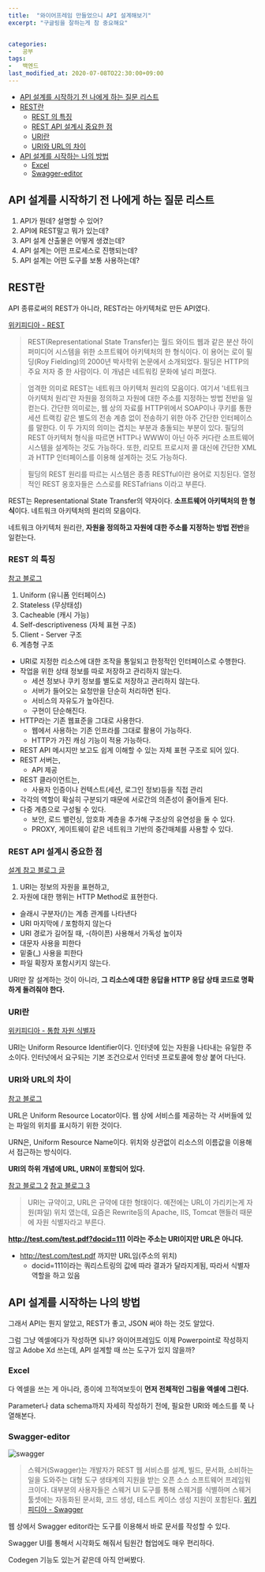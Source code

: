 ```yaml
---
title:  "와이어프레임 만들었으니 API 설계해보기"
excerpt: "구글링을 잘하는게 참 중요해요"


categories:
-   공부
tags:
-   백엔드
last_modified_at: 2020-07-08TO22:30:00+09:00
---
```


- [API 설계를 시작하기 전 나에게 하는 질문 리스트](#api-설계를-시작하기-전-나에게-하는-질문-리스트)
- [REST란](#rest란)
  - [REST 의 특징](#rest-의-특징)
  - [REST API 설계시 중요한 점](#rest-api-설계시-중요한-점)
  - [URI란](#uri란)
  - [URI와 URL의 차이](#uri와-url의-차이)
- [API 설계를 시작하는 나의 방법](#api-설계를-시작하는-나의-방법)
  - [Excel](#excel)
  - [Swagger-editor](#swagger-editor)

## API 설계를 시작하기 전 나에게 하는 질문 리스트

1. API가 뭔데? 설명할 수 있어?
2. API에 REST말고 뭐가 있는데?
3. API 설계 산출물은 어떻게 생겼는데?
4. API 설계는 어떤 프로세스로 진행되는데?
5. API 설계는 어떤 도구를 보통 사용하는데?

## REST란

API 종류로써의 REST가 아니라,
REST라는 아키텍처로 만든 API였다.

[위키피디아 - REST](https://ko.wikipedia.org/wiki/REST)
>REST(Representational State Transfer)는 월드 와이드 웹과 같은 분산 하이퍼미디어 시스템을 위한 소프트웨어 아키텍처의 한 형식이다. 이 용어는 로이 필딩(Roy Fielding)의 2000년 박사학위 논문에서 소개되었다. 필딩은 HTTP의 주요 저자 중 한 사람이다. 이 개념은 네트워킹 문화에 널리 퍼졌다.

>엄격한 의미로 REST는 네트워크 아키텍처 원리의 모음이다. 여기서 '네트워크 아키텍처 원리'란 자원을 정의하고 자원에 대한 주소를 지정하는 방법 전반을 일컫는다. 간단한 의미로는, 웹 상의 자료를 HTTP위에서 SOAP이나 쿠키를 통한 세션 트랙킹 같은 별도의 전송 계층 없이 전송하기 위한 아주 간단한 인터페이스를 말한다. 이 두 가지의 의미는 겹치는 부분과 충돌되는 부분이 있다. 필딩의 REST 아키텍처 형식을 따르면 HTTP나 WWW이 아닌 아주 커다란 소프트웨어 시스템을 설계하는 것도 가능하다. 또한, 리모트 프로시저 콜 대신에 간단한 XML과 HTTP 인터페이스를 이용해 설계하는 것도 가능하다.

>필딩의 REST 원리를 따르는 시스템은 종종 RESTful이란 용어로 지칭된다. 열정적인 REST 옹호자들은 스스로를 RESTafrians 이라고 부른다.

REST는 Representational State Transfer의 약자이다.
**소프트웨어 아키텍처의 한 형식**이다.
네트워크 아키텍처의 원리의 모음이다.

네트워크 아키텍처 원리란,
**자원을 정의하고 자원에 대한 주소를 지정하는 방법 전반**을 일컫는다.

### REST 의 특징

[참고 블로그](https://meetup.toast.com/posts/92)

1. Uniform (유니폼 인터페이스)
2. Stateless (무상태성)
3. Cacheable (캐시 가능)
4. Self-descriptiveness (자체 표현 구조)
5. Client - Server 구조
6. 계층형 구조

- URI로 지정한 리소스에 대한 조작을 통일되고 한정적인 인터페이스로 수행한다.
- 작업을 위한 상태 정보를 따로 저장하고 관리하지 않는다.
  - 세션 정보나 쿠키 정보를 별도로 저장하고 관리하지 않는다.
  - 서버가 들어오는 요청만을 단순히 처리하면 된다.
  - 서비스의 자유도가 높아진다.
  - 구현이 단순해진다.
- HTTP라는 기존 웹표준을 그대로 사용한다.
  - 웹에서 사용하는 기존 인프라를 그대로 활용이 가능하다.
  - HTTP가 가진 캐싱 기능이 적용 가능하다.
- REST API 메시지만 보고도 쉽게 이해할 수 있는 자체 표현 구조로 되어 있다.
- REST 서버는,
  - API 제공
- REST 클라이언트는,
  - 사용자 인증이나 컨텍스트(세션, 로그인 정보)등을 직접 관리
- 각각의 역할이 확실히 구분되기 때문에 서로간의 의존성이 줄어들게 된다.
- 다중 계층으로 구성될 수 있다.
  - 보안, 로드 밸런싱, 암호화 계층을 추가해 구조상의 유연성을 둘 수 있다.
  - PROXY, 게이트웨이 같은 네트워크 기반의 중간매체를 사용할 수 있다.

### REST API 설계시 중요한 점

[설계 참고 블로그 글](https://sanghaklee.tistory.com/57)

1. URI는 정보의 자원을 표현하고,
2. 자원에 대한 행위는 HTTP Method로 표현한다.

- 슬래시 구분자(/)는 계층 관계를 나타낸다
- URI 마지막에 / 포함하지 않는다
- URI 경로가 길어질 때, -(하이픈) 사용해서 가독성 높이자
- 대문자 사용을 피한다
- 밑줄(_) 사용을 피한다
- 파일 확장자 포함시키지 않는다.

URI만 잘 설계하는 것이 아니라, **그 리소스에 대한 응답을 HTTP 응답 상태 코드로 명확하게 돌려줘야 한다.**

### URI란

[위키피디아 - 통합 자원 식별자](https://ko.wikipedia.org/wiki/%ED%86%B5%ED%95%A9_%EC%9E%90%EC%9B%90_%EC%8B%9D%EB%B3%84%EC%9E%90)

URI는 Uniform Resource Identifier이다.
인터넷에 있는 자원을 나타내는 유일한 주소이다.
인터넛에서 요구되는 기본 조건으로서 인터넷 프로토콜에 항상 붙어 다닌다.

### URI와 URL의 차이

[참고 블로그](https://velog.io/@pa324/%EA%B0%9C%EB%B0%9C%EC%83%81%EC%8B%9D-URI-URL-%EC%B0%A8%EC%9D%B4-%EC%A0%95%EB%A6%AC)

URL은 Uniform Resource Locator이다. 웹 상에 서비스를 제공하는 각 서버들에 있는 파일의 위치를 표시하기 위한 것이다.

URN은,
Uniform Resource Name이다.
위치와 상관없이 리소스의 이름값을 이용해서 접근하는 방식이다.

**URI의 하위 개념에 URL, URN이 포함되어 있다.**

[참고 블로그 2](https://mygumi.tistory.com/139)
[참고 블로그 3](https://blog.lael.be/post/61)

>URI는 규약이고, URL은 규약에 대한 형태이다.
>예전에는 URL이 가리키는게 자원(파일) 위치 였는데, 요즘은 Rewrite등의 Apache, IIS, Tomcat 핸들러 때문에 자원 식별자라고 부른다.

**http://test.com/test.pdf?docid=111 이라는 주소는 URI이지만 URL은 아니다.**

- http://test.com/test.pdf 까지만 URL임(주소의 위치)
  - docid=111이라는 쿼리스트링의 값에 따라 결과가 달라지게됨, 따라서 식별자 역할을 하고 있음

## API 설계를 시작하는 나의 방법

그래서 API는 뭔지 알았고,
REST가 좋고, JSON 써야 하는 것도 알았다.

그럼 그냥 엑셀에다가 작성하면 되나?
와이어프레임도 이제 Powerpoint로 작성하지 않고 Adobe Xd 쓰는데,
API 설계할 때 쓰는 도구가 있지 않을까?

### Excel

다 엑셀을 쓰는 게 아니라,
종이에 끄적여보듯이 **먼저 전체적인 그림을 엑셀에 그린다.**

Parameter나 data schema까지 자세히 작성하기 전에,
필요한 URI와 메소드를 쭉 나열해본다.

### Swagger-editor

![swagger](https://upload.wikimedia.org/wikipedia/commons/a/ab/Swagger-logo.png)

>스웨거(Swagger)는 개발자가 REST 웹 서비스를 설계, 빌드, 문서화, 소비하는 일을 도와주는 대형 도구 생태계의 지원을 받는 오픈 소스 소프트웨어 프레임워크이다. 대부분의 사용자들은 스웨거 UI 도구를 통해 스웨거를 식별하며 스웨거 툴셋에는 자동화된 문서화, 코드 생성, 테스트 케이스 생성 지원이 포함된다.
[위키피디아 - Swagger](https://ko.wikipedia.org/wiki/%EC%8A%A4%EC%9B%A8%EA%B1%B0_(%EC%86%8C%ED%94%84%ED%8A%B8%EC%9B%A8%EC%96%B4))

웹 상에서 Swagger editor라는 도구를 이용해서 바로 문서를 작성할 수 있다.

Swagger UI를 통해서 시각화도 해줘서 팀원간 협업에도 매우 편리하다.

Codegen 기능도 있는거 같은데 아직 안써봤다.
